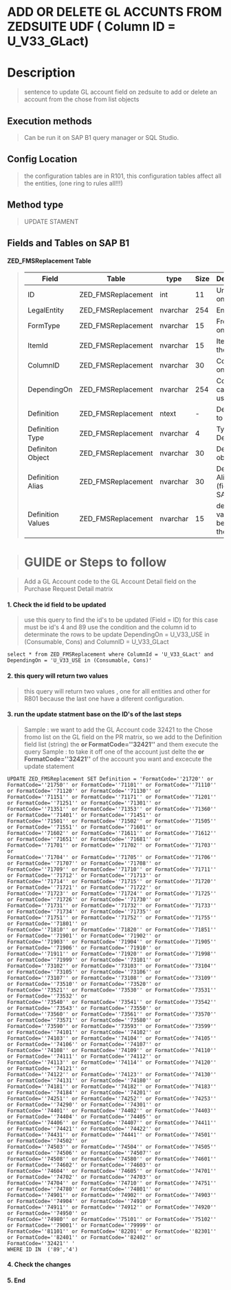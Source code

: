 # ADD OR DELETE GL ACCUNTS FROM ZEDSUITE UDF ( Column ID = U_V33_GLact)

# Description
>
> sentence to update GL account field on zedsuite to add or delete an account from the chose from list objects 

## Execution methods

> Can be run it on SAP B1 query manager or SQL Studio. 

## Config Location

> the configuration tables are in R101, this configuration tables affect all the entities, (one ring to rules all!!!)

## Method type

> UPDATE STAMENT


## Fields and Tables on SAP B1 

#### ZED_FMSReplacement Table

> Field               | Table                  | type        | Size  |Description                             |
> --------------------|------------------------|-------------|-------|----------------------------------------|
> ID                  | ZED_FMSReplacement     | int         |   11  |Unique ID on table                      |
> LegalEntity         | ZED_FMSReplacement     | nvarchar    |   254 |Entiti DB                               |
> FormType            | ZED_FMSReplacement     | nvarchar    |   15  |From Code on SAP                        |
> ItemId              | ZED_FMSReplacement     | nvarchar    |   15  |Item Id of the form                     |
> ColumnID            | ZED_FMSReplacement     | nvarchar    |   30  |Column id on matrix                     |
> DependingOn         | ZED_FMSReplacement     | nvarchar    |  254  |Condition case to be use                |
> Definition          | ZED_FMSReplacement     | ntext       |   -   |Definition to show                      |
> Definition Type     | ZED_FMSReplacement     | nvarchar    |    4  |Type of Definition                      |
> Definiton Object    | ZED_FMSReplacement     | nvarchar    |   30  |Definition object   (1)                 |
> Definition Alias    | ZED_FMSReplacement     | nvarchar    |   30  |Definition Alias option  (field on SAP) |
> Definition Values   | ZED_FMSReplacement     | nvarchar    |   15  |default values to be show on the field  |

> # GUIDE or Steps to follow

> Add a GL Account code to the GL Account Detail field on the Purchase Request Detail matrix

#### 1. Check the id field to be updated

> use this query to find the id's to be updated (Field = ID) for this case must be id's 4 and 89
> use the condition and the column id to determinate the rows to be update
> DependingOn = U_V33_USE in (Consumable, Cons) and ColumnID = U_V33_GLact
``` 
select * from ZED_FMSReplacement where ColumnId = 'U_V33_GLact' and DependingOn = 'U_V33_USE in (Consumable, Cons)'

``` 
#### 2. this query will return two values

> this query will return two values , one for alll entities and other for R801 because the last one have a diferent configuration.

#### 3. run the update statment base on the ID's of the last steps

> Sample : we want to add the GL Account code 32421 to the Chose fromo list on the GL field on the PR matrix, so we add to the Definition field list (string) the  **or FormatCode=''32421''** and them execute the query 
> Sample : to take it off one of the account just delte the **or FormatCode=''32421''** of the account you want and excecute the update statement

```
UPDATE ZED_FMSReplacement SET Definition = 'FormatCode=''21720'' or FormatCode=''21750'' or FormatCode=''71101'' or FormatCode=''71110'' or FormatCode=''71120'' or FormatCode=''71130'' or FormatCode=''71151'' or FormatCode=''71171'' or FormatCode=''71201'' or FormatCode=''71251'' or FormatCode=''71301'' or FormatCode=''71351'' or FormatCode=''71353'' or FormatCode=''71360'' or FormatCode=''71401'' or FormatCode=''71451'' or FormatCode=''71501'' or FormatCode=''71502'' or FormatCode=''71505'' or FormatCode=''71551'' or FormatCode=''71601'' or FormatCode=''71602'' or FormatCode=''71611'' or FormatCode=''71612'' or FormatCode=''71651'' or FormatCode=''71681'' or FormatCode=''71701'' or FormatCode=''71702'' or FormatCode=''71703'' or 
FormatCode=''71704'' or FormatCode=''71705'' or FormatCode=''71706'' or FormatCode=''71707'' or FormatCode=''71708'' or FormatCode=''71709'' or FormatCode=''71710'' or FormatCode=''71711'' or FormatCode=''71712'' or FormatCode=''71713'' or FormatCode=''71714'' or FormatCode=''71715'' or FormatCode=''71720'' or FormatCode=''71721'' or FormatCode=''71722'' or FormatCode=''71723'' or FormatCode=''71724'' or FormatCode=''71725'' or FormatCode=''71726'' or FormatCode=''71730'' or FormatCode=''71731'' or FormatCode=''71732'' or FormatCode=''71733'' or FormatCode=''71734'' or FormatCode=''71735'' or FormatCode=''71751'' or FormatCode=''71752'' or FormatCode=''71755'' or FormatCode=''71801'' or 
FormatCode=''71810'' or FormatCode=''71820'' or FormatCode=''71851'' or FormatCode=''71901'' or FormatCode=''71902'' or FormatCode=''71903'' or FormatCode=''71904'' or FormatCode=''71905'' or FormatCode=''71906'' or FormatCode=''71910'' or FormatCode=''71911'' or FormatCode=''71920'' or FormatCode=''71998'' or FormatCode=''71999'' or FormatCode=''73101'' or FormatCode=''73102'' or FormatCode=''73103'' or FormatCode=''73104'' or FormatCode=''73105'' or FormatCode=''73106'' or FormatCode=''73107'' or FormatCode=''73108'' or FormatCode=''73109'' or FormatCode=''73510'' or FormatCode=''73520'' or FormatCode=''73521'' or FormatCode=''73530'' or FormatCode=''73531'' or FormatCode=''73532'' or 
FormatCode=''73540'' or FormatCode=''73541'' or FormatCode=''73542'' or FormatCode=''73543'' or FormatCode=''73550'' or FormatCode=''73560'' or FormatCode=''73561'' or FormatCode=''73570'' or FormatCode=''73571'' or FormatCode=''73580'' or FormatCode=''73590'' or FormatCode=''73593'' or FormatCode=''73599'' or FormatCode=''74101'' or FormatCode=''74102'' or FormatCode=''74103'' or FormatCode=''74104'' or FormatCode=''74105'' or FormatCode=''74106'' or FormatCode=''74107'' or FormatCode=''74108'' or FormatCode=''74109'' or FormatCode=''74110'' or FormatCode=''74111'' or FormatCode=''74112'' or FormatCode=''74113'' or FormatCode=''74114'' or FormatCode=''74120'' or FormatCode=''74121'' or 
FormatCode=''74122'' or FormatCode=''74123'' or FormatCode=''74130'' or FormatCode=''74131'' or FormatCode=''74180'' or FormatCode=''74181'' or FormatCode=''74182'' or FormatCode=''74183'' or FormatCode=''74184'' or FormatCode=''74201'' or FormatCode=''74251'' or FormatCode=''74252'' or FormatCode=''74253'' or FormatCode=''74290'' or FormatCode=''74301'' or FormatCode=''74401'' or FormatCode=''74402'' or FormatCode=''74403'' or FormatCode=''74404'' or FormatCode=''74405'' or FormatCode=''74406'' or FormatCode=''74407'' or FormatCode=''74411'' or FormatCode=''74421'' or FormatCode=''74422'' or FormatCode=''74431'' or FormatCode=''74441'' or FormatCode=''74501'' or FormatCode=''74502'' or 
FormatCode=''74503'' or FormatCode=''74504'' or FormatCode=''74505'' or FormatCode=''74506'' or FormatCode=''74507'' or FormatCode=''74508'' or FormatCode=''74580'' or FormatCode=''74601'' or FormatCode=''74602'' or FormatCode=''74603'' or FormatCode=''74604'' or FormatCode=''74605'' or FormatCode=''74701'' or FormatCode=''74702'' or FormatCode=''74703'' or FormatCode=''74704'' or FormatCode=''74710'' or FormatCode=''74751'' or FormatCode=''74780'' or FormatCode=''74801'' or FormatCode=''74901'' or FormatCode=''74902'' or FormatCode=''74903'' or FormatCode=''74904'' or FormatCode=''74910'' or FormatCode=''74911'' or FormatCode=''74912'' or FormatCode=''74920'' or FormatCode=''74950'' or 
FormatCode=''74980'' or FormatCode=''75101'' or FormatCode=''75102'' or FormatCode=''79001'' or FormatCode=''79999'' or FormatCode=''81101'' or FormatCode=''82201'' or FormatCode=''82301'' or FormatCode=''82401'' or FormatCode=''82402'' or FormatCode=''32421'' ' 
WHERE ID IN  ('89','4')
```
#### 4. Check the changes

#### 5. End
